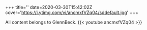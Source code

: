 +++
title=''
date=2020-03-30T15:42:02Z
cover='https://i.ytimg.com/vi/ancmxfVZq04/sddefault.jpg'
+++

All content belongs to GlennBeck.
{{< youtube ancmxfVZq04 >}}
